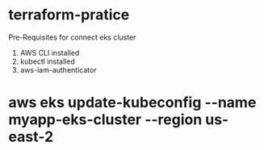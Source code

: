 # terraform-pratice
Pre-Requisites for connect eks cluster
1. AWS CLI installed
2. kubectl installed
3. aws-iam-authenticator

# aws eks update-kubeconfig --name myapp-eks-cluster --region us-east-2
